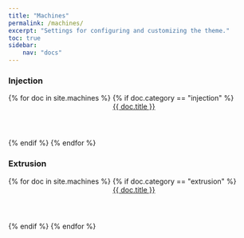 ```yaml
---
title: "Machines"
permalink: /machines/
excerpt: "Settings for configuring and customizing the theme."
toc: true
sidebar:
    nav: "docs"
---
```


### Injection

<div class="ty-vendor-plans">
{% for doc in site.machines %}
  {% if doc.category == "injection" %}
    <div class="ty-grid-list__item">
      <a href="{{ doc.url  | relative_url }}.html" class="link">
        <span class="image" >
          <img class="cover" src="{{ doc.image }}" alt="" />
        </span>
        <header class="major">
            {{ doc.title }}
       </header>
      </a>
    </div>
  {% endif %}
{% endfor %}
</div>

### Extrusion

<div class="ty-vendor-plans">
{% for doc in site.machines %}
  {% if doc.category == "extrusion" %}
    <div class="ty-grid-list__item">
      <a href="{{ doc.url  | relative_url }}.html" class="link">
        <span class="image" >
          <img class="cover" src="{{ doc.image }}" alt="" />
        </span>
        <header class="major">
            {{ doc.title }}
       </header>
      </a>
    </div>
  {% endif %}
{% endfor %}
</div>


